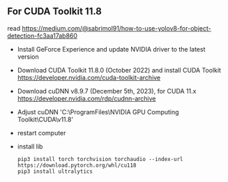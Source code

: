 ## For CUDA Toolkit 11.8

read https://medium.com/@sabrimol91/how-to-use-yolov8-for-object-detection-fc3aa17ab860

- Install GeForce Experience and update NVIDIA driver to the latest version

- Download CUDA Toolkit 11.8.0 (October 2022) and install CUDA Toolkit
  https://developer.nvidia.com/cuda-toolkit-archive

- Download cuDNN v8.9.7 (December 5th, 2023), for CUDA 11.x
  https://developer.nvidia.com/rdp/cudnn-archive

- Adjust cuDNN 'C:\ProgramFiles\NVIDIA GPU Computing Toolkit\CUDA\v11.8'

- restart computer

- install lib
    
      pip3 install torch torchvision torchaudio --index-url https://download.pytorch.org/whl/cu118
      pip3 install ultralytics